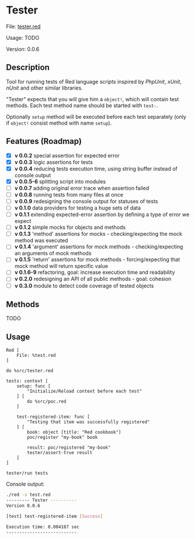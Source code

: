 # Tester 

File: [tester.red](../src/tester.red)

Usage: TODO

Version: 0.0.6

## Description

Tool for running tests of Red language scripts inspired by *PhpUnit*, *xUnit*, *nUnit* and other similar libraries.

"Tester" expects that you will give him a `object!`, which will contain test methods.
Each test method name should be started with `test-`. 

Optionally `setup` method will be executed before each test separately (only if `object!` consist method with name `setup`).

## Features (Roadmap)
- [x] **v 0.0.2** special assertion for expected error
- [x] **v 0.0.3** logic assertions for tests
- [x] **v 0.0.4** reducing tests execution time, using string buffer instead of console output
- [x] **v 0.0.5-6** splitting script into modules
- [ ] **v 0.0.7** adding original error trace when assertion failed
- [ ] **v 0.0.8** running tests from many files at once
- [ ] **v 0.0.9** redesigning the console output for statuses of tests
- [ ] **v 0.1.0** data providers for testing a huge sets of data
- [ ] **v 0.1.1** extending expected-error assertion by defining a type of error we expect
- [ ] **v 0.1.2** simple mocks for objects and methods
- [ ] **v 0.1.3** 'method' assertions for mocks - checking/expecting the mock method was executed
- [ ] **v 0.1.4** 'argument' assertions for mock methods - checking/expecting an arguments of mock methods
- [ ] **v 0.1.5** 'return' assertions for mock methods - forcing/expecting that mock method will return specific value
- [ ] **v 0.1.6-9** refactoring, goal: increase execution time and readability
- [ ] **v 0.2.0** redesigning an API of all public methods - goal: cohesion
- [ ] **v 0.3.0** module to detect code coverage of tested objects

## Methods

TODO

## Usage

```red
Red [
    File: %test.red
]

do %src/tester.red

tests: context [
    setup: func [
        "Initialize/Reload context before each test"
    ] [
        do %src/poc.red
    ]

    test-registered-item: func [
        "Testing that item was successfully registered"
    ] [
        book: object [title: "Red cookbook"]
        poc/register "my-book" book
        
        result: poc/registered "my-book"
        tester/assert-true result
    ]
]

tester/run tests
```

Console output:

```bash
./red -s test.red 
--------- Tester ----------
Version 0.0.6

[test] test-registered-item [Success]

Execution time: 0.004187 sec
---------------------------
```